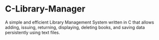 # C-Library-Manager
A simple and efficient Library Management System written in C that allows adding, issuing, returning, displaying, deleting books, and saving data persistently using text files.
